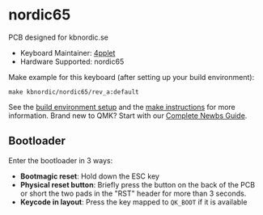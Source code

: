 # nordic65

PCB designed for kbnordic.se

* Keyboard Maintainer: [4pplet](https://github.com/4pplet)
* Hardware Supported: nordic65

Make example for this keyboard (after setting up your build environment):

    make kbnordic/nordic65/rev_a:default

See the [build environment setup](https://docs.qmk.fm/#/getting_started_build_tools) and the [make instructions](https://docs.qmk.fm/#/getting_started_make_guide) for more information. Brand new to QMK? Start with our [Complete Newbs Guide](https://docs.qmk.fm/#/newbs).

## Bootloader

Enter the bootloader in 3 ways:

* **Bootmagic reset**: Hold down the ESC key
* **Physical reset button**: Briefly press the button on the back of the PCB or short the two pads in the "RST" header for more than 3 seconds.
* **Keycode in layout**: Press the key mapped to `QK_BOOT` if it is available
